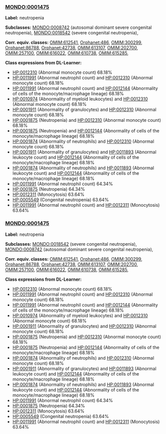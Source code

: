 
### [MONDO:0001475](http://purl.obolibrary.org/obo/MONDO_0001475)
**Label:** neutropenia

**Subclasses:** [MONDO:0008742](http://purl.obolibrary.org/obo/MONDO_0008742) (autosomal dominant severe congenital neutropenia), [MONDO:0018542](http://purl.obolibrary.org/obo/MONDO_0018542) (severe congenital neutropenia), 

**Corr. equiv. classes:** [OMIM:612541](http://purl.obolibrary.org/obo/OMIM_612541), [Orphanet:486](http://www.orpha.net/ORDO/Orphanet_486), [OMIM:300299](http://purl.obolibrary.org/obo/OMIM_300299), [Orphanet:86788](http://www.orpha.net/ORDO/Orphanet_86788), [Orphanet:42738](http://www.orpha.net/ORDO/Orphanet_42738), [OMIM:613107](http://purl.obolibrary.org/obo/OMIM_613107), [OMIM:202700](http://purl.obolibrary.org/obo/OMIM_202700), [OMIM:257100](http://purl.obolibrary.org/obo/OMIM_257100), [OMIM:616022](http://purl.obolibrary.org/obo/OMIM_616022), [OMIM:610738](http://purl.obolibrary.org/obo/OMIM_610738), [OMIM:615285](http://purl.obolibrary.org/obo/OMIM_615285), 

**Class expressions from DL-Learner:**

- [HP:0012310](http://purl.obolibrary.org/obo/HP_0012310) (Abnormal monocyte count) 68.18%
- [HP:0011991](http://purl.obolibrary.org/obo/HP_0011991) (Abnormal neutrophil count) and [HP:0012310](http://purl.obolibrary.org/obo/HP_0012310) (Abnormal monocyte count) 68.18%
- [HP:0011991](http://purl.obolibrary.org/obo/HP_0011991) (Abnormal neutrophil count) and [HP:0012144](http://purl.obolibrary.org/obo/HP_0012144) (Abnormality of cells of the monocyte/macrophage lineage) 68.18%
- [HP:0010974](http://purl.obolibrary.org/obo/HP_0010974) (Abnormality of myeloid leukocytes) and [HP:0012310](http://purl.obolibrary.org/obo/HP_0012310) (Abnormal monocyte count) 68.18%
- [HP:0001911](http://purl.obolibrary.org/obo/HP_0001911) (Abnormality of granulocytes) and [HP:0012310](http://purl.obolibrary.org/obo/HP_0012310) (Abnormal monocyte count) 68.18%
- [HP:0001875](http://purl.obolibrary.org/obo/HP_0001875) (Neutropenia) and [HP:0012310](http://purl.obolibrary.org/obo/HP_0012310) (Abnormal monocyte count) 68.18%
- [HP:0001875](http://purl.obolibrary.org/obo/HP_0001875) (Neutropenia) and [HP:0012144](http://purl.obolibrary.org/obo/HP_0012144) (Abnormality of cells of the monocyte/macrophage lineage) 68.18%
- [HP:0001874](http://purl.obolibrary.org/obo/HP_0001874) (Abnormality of neutrophils) and [HP:0012310](http://purl.obolibrary.org/obo/HP_0012310) (Abnormal monocyte count) 68.18%
- [HP:0001911](http://purl.obolibrary.org/obo/HP_0001911) (Abnormality of granulocytes) and [HP:0011893](http://purl.obolibrary.org/obo/HP_0011893) (Abnormal leukocyte count) and [HP:0012144](http://purl.obolibrary.org/obo/HP_0012144) (Abnormality of cells of the monocyte/macrophage lineage) 68.18%
- [HP:0001874](http://purl.obolibrary.org/obo/HP_0001874) (Abnormality of neutrophils) and [HP:0011893](http://purl.obolibrary.org/obo/HP_0011893) (Abnormal leukocyte count) and [HP:0012144](http://purl.obolibrary.org/obo/HP_0012144) (Abnormality of cells of the monocyte/macrophage lineage) 68.18%
- [HP:0011991](http://purl.obolibrary.org/obo/HP_0011991) (Abnormal neutrophil count) 64.34%
- [HP:0001875](http://purl.obolibrary.org/obo/HP_0001875) (Neutropenia) 64.34%
- [HP:0012311](http://purl.obolibrary.org/obo/HP_0012311) (Monocytosis) 63.64%
- [HP:0005549](http://purl.obolibrary.org/obo/HP_0005549) (Congenital neutropenia) 63.64%
- [HP:0011991](http://purl.obolibrary.org/obo/HP_0011991) (Abnormal neutrophil count) and [HP:0012311](http://purl.obolibrary.org/obo/HP_0012311) (Monocytosis) 63.64%



### [MONDO:0001475](http://purl.obolibrary.org/obo/MONDO_0001475)
**Label:** neutropenia

**Subclasses:** [MONDO:0018542](http://purl.obolibrary.org/obo/MONDO_0018542) (severe congenital neutropenia), [MONDO:0008742](http://purl.obolibrary.org/obo/MONDO_0008742) (autosomal dominant severe congenital neutropenia), 

**Corr. equiv. classes:** [OMIM:612541](http://purl.obolibrary.org/obo/OMIM_612541), [Orphanet:486](http://www.orpha.net/ORDO/Orphanet_486), [OMIM:300299](http://purl.obolibrary.org/obo/OMIM_300299), [Orphanet:86788](http://www.orpha.net/ORDO/Orphanet_86788), [Orphanet:42738](http://www.orpha.net/ORDO/Orphanet_42738), [OMIM:613107](http://purl.obolibrary.org/obo/OMIM_613107), [OMIM:202700](http://purl.obolibrary.org/obo/OMIM_202700), [OMIM:257100](http://purl.obolibrary.org/obo/OMIM_257100), [OMIM:616022](http://purl.obolibrary.org/obo/OMIM_616022), [OMIM:610738](http://purl.obolibrary.org/obo/OMIM_610738), [OMIM:615285](http://purl.obolibrary.org/obo/OMIM_615285), 

**Class expressions from DL-Learner:**

- [HP:0012310](http://purl.obolibrary.org/obo/HP_0012310) (Abnormal monocyte count) 68.18%
- [HP:0011991](http://purl.obolibrary.org/obo/HP_0011991) (Abnormal neutrophil count) and [HP:0012310](http://purl.obolibrary.org/obo/HP_0012310) (Abnormal monocyte count) 68.18%
- [HP:0011991](http://purl.obolibrary.org/obo/HP_0011991) (Abnormal neutrophil count) and [HP:0012144](http://purl.obolibrary.org/obo/HP_0012144) (Abnormality of cells of the monocyte/macrophage lineage) 68.18%
- [HP:0010974](http://purl.obolibrary.org/obo/HP_0010974) (Abnormality of myeloid leukocytes) and [HP:0012310](http://purl.obolibrary.org/obo/HP_0012310) (Abnormal monocyte count) 68.18%
- [HP:0001911](http://purl.obolibrary.org/obo/HP_0001911) (Abnormality of granulocytes) and [HP:0012310](http://purl.obolibrary.org/obo/HP_0012310) (Abnormal monocyte count) 68.18%
- [HP:0001875](http://purl.obolibrary.org/obo/HP_0001875) (Neutropenia) and [HP:0012310](http://purl.obolibrary.org/obo/HP_0012310) (Abnormal monocyte count) 68.18%
- [HP:0001875](http://purl.obolibrary.org/obo/HP_0001875) (Neutropenia) and [HP:0012144](http://purl.obolibrary.org/obo/HP_0012144) (Abnormality of cells of the monocyte/macrophage lineage) 68.18%
- [HP:0001874](http://purl.obolibrary.org/obo/HP_0001874) (Abnormality of neutrophils) and [HP:0012310](http://purl.obolibrary.org/obo/HP_0012310) (Abnormal monocyte count) 68.18%
- [HP:0001911](http://purl.obolibrary.org/obo/HP_0001911) (Abnormality of granulocytes) and [HP:0011893](http://purl.obolibrary.org/obo/HP_0011893) (Abnormal leukocyte count) and [HP:0012144](http://purl.obolibrary.org/obo/HP_0012144) (Abnormality of cells of the monocyte/macrophage lineage) 68.18%
- [HP:0001874](http://purl.obolibrary.org/obo/HP_0001874) (Abnormality of neutrophils) and [HP:0011893](http://purl.obolibrary.org/obo/HP_0011893) (Abnormal leukocyte count) and [HP:0012144](http://purl.obolibrary.org/obo/HP_0012144) (Abnormality of cells of the monocyte/macrophage lineage) 68.18%
- [HP:0011991](http://purl.obolibrary.org/obo/HP_0011991) (Abnormal neutrophil count) 64.34%
- [HP:0001875](http://purl.obolibrary.org/obo/HP_0001875) (Neutropenia) 64.34%
- [HP:0012311](http://purl.obolibrary.org/obo/HP_0012311) (Monocytosis) 63.64%
- [HP:0005549](http://purl.obolibrary.org/obo/HP_0005549) (Congenital neutropenia) 63.64%
- [HP:0011991](http://purl.obolibrary.org/obo/HP_0011991) (Abnormal neutrophil count) and [HP:0012311](http://purl.obolibrary.org/obo/HP_0012311) (Monocytosis) 63.64%


